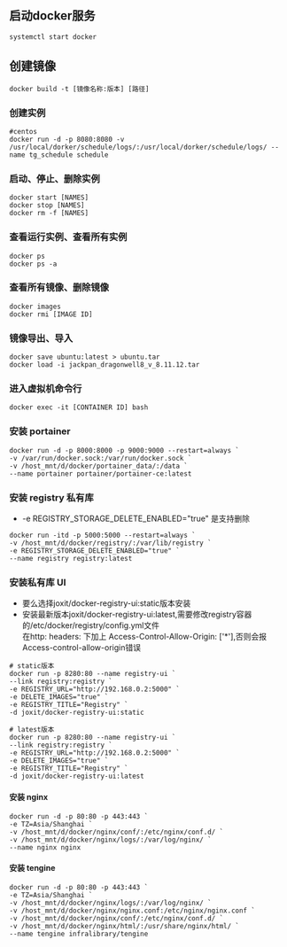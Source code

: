 ## 启动docker服务
```shell
systemctl start docker
```

## 创建镜像
```shell
docker build -t [镜像名称:版本] [路径]
```

### 创建实例
```shell
#centos
docker run -d -p 8080:8080 -v /usr/local/dorker/schedule/logs/:/usr/local/dorker/schedule/logs/ --name tg_schedule schedule
```

### 启动、停止、删除实例
```shell
docker start [NAMES]
docker stop [NAMES]
docker rm -f [NAMES]
```

### 查看运行实例、查看所有实例
```shell
docker ps
docker ps -a
```

### 查看所有镜像、删除镜像
```shell
docker images
docker rmi [IMAGE ID]
```

### 镜像导出、导入
```shell
docker save ubuntu:latest > ubuntu.tar
docker load -i jackpan_dragonwell8_v_8.11.12.tar
```

### 进入虚拟机命令行
```shell
docker exec -it [CONTAINER ID] bash
```

### 安装 portainer
```shell
docker run -d -p 8000:8000 -p 9000:9000 --restart=always `
-v /var/run/docker.sock:/var/run/docker.sock `
-v /host_mnt/d/docker/portainer_data/:/data `
--name portainer portainer/portainer-ce:latest
```

### 安装 registry 私有库
* -e REGISTRY_STORAGE_DELETE_ENABLED="true" 是支持删除
```shell
docker run -itd -p 5000:5000 --restart=always `
-v /host_mnt/d/docker/registry/:/var/lib/registry `
-e REGISTRY_STORAGE_DELETE_ENABLED="true" `
--name registry registry:latest
```

### 安装私有库 UI
* 要么选择joxit/docker-registry-ui:static版本安装
* 安装最新版本joxit/docker-registry-ui:latest,需要修改registry容器的/etc/docker/registry/config.yml文件<br/>
在http: headers: 下加上 Access-Control-Allow-Origin: ['*'],否则会报Access-control-allow-origin错误

```shell
# static版本
docker run -p 8280:80 --name registry-ui `
--link registry:registry `
-e REGISTRY_URL="http://192.168.0.2:5000" `
-e DELETE_IMAGES="true" `
-e REGISTRY_TITLE="Registry" `
-d joxit/docker-registry-ui:static

# latest版本
docker run -p 8280:80 --name registry-ui `
--link registry:registry `
-e REGISTRY_URL="http://192.168.0.2:5000" `
-e DELETE_IMAGES="true" `
-e REGISTRY_TITLE="Registry" `
-d joxit/docker-registry-ui:latest
```

#### 安装 nginx
```shell
docker run -d -p 80:80 -p 443:443 `
-e TZ=Asia/Shanghai `
-v /host_mnt/d/docker/nginx/conf/:/etc/nginx/conf.d/ `
-v /host_mnt/d/docker/nginx/logs/:/var/log/nginx/ `
--name nginx nginx
```

#### 安装 tengine
```shell
docker run -d -p 80:80 -p 443:443 `
-e TZ=Asia/Shanghai `
-v /host_mnt/d/docker/nginx/logs/:/var/log/nginx/ `
-v /host_mnt/d/docker/nginx/nginx.conf:/etc/nginx/nginx.conf `
-v /host_mnt/d/docker/nginx/conf/:/etc/nginx/conf.d/ `
-v /host_mnt/d/docker/nginx/html/:/usr/share/nginx/html/ `
--name tengine infralibrary/tengine
```
